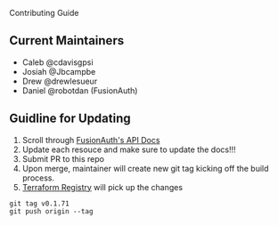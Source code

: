 Contributing Guide

## Current Maintainers
- Caleb @cdavisgpsi
- Josiah @Jbcampbe
- Drew @drewlesueur
- Daniel @robotdan (FusionAuth)

## Guidline for Updating

1. Scroll through [FusionAuth's API Docs](https://fusionauth.io/docs/v1/tech/apis/)
2. Update each resouce and make sure to update the docs!!!
3. Submit PR to this repo
4. Upon merge, maintainer will create new git tag kicking off the build process.
5. [Terraform Registry](https://registry.terraform.io/providers/gpsinsight/fusionauth/latest) will pick up the changes

```
git tag v0.1.71
git push origin --tag
```